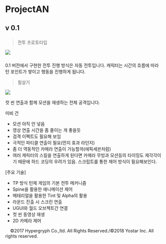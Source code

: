 # ProjectAN

## v 0.1

#####

> 전투 프로토타입

<img src="GIF_0.gif">

#####

0.1 버전에서 구현한 전투 진행 방식은 자동 전투입니다.
캐릭터는 시간의 흐름에 따라 턴 포인트가 쌓이고 행동을 진행하게 됩니다. 

> 필살기

<img src="GIF_1.gif">

컷 씬 연출과 함께 모션을 재생하는 전체 공격입니다.

미비 건
- 모션 아직 안 넣음
- 영상 연출 시간을 좀 줄이는 게 좋을듯
- 검격 이펙트도 필요해 보임
- 극적인 파티클 연출이 필요(먼지 효과 라던지)
- 좀 더 역동적인 카메라 연출이 가능할까(에픽세븐처럼)
- 여러 캐릭터의 스킬을 연출하게 된다면 카메라 무빙과 모션등의 타이밍도 제각각이기 때문에 하드 코딩의 우려가 있음. 스크립트를 통한 제어 방식이 필요해보인다.


[주요 기술]
- TP 방식 턴제 게임의 기본 전투 메커니즘
- Spine을 활용한 애니메이션 제어
- 메테리얼을 활용한 Tint 및 Alpha의 활용
- 라운드 진출 시 스크린 연출
- UGUI와 월드 오브젝트간 연결
- 컷 씬 동영상 재생
- 2D 카메라 제어

&nbsp;
&nbsp;
©2017 Hypergryph Co.,ltd. All Rights Reserved./©2018 Yostar Inc. All rights reserved.